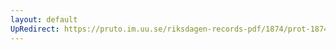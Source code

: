 ```yaml
---
layout: default
UpRedirect: https://pruto.im.uu.se/riksdagen-records-pdf/1874/prot-1874--fk--116/prot-1874--fk--116_002.pdf
---
```

